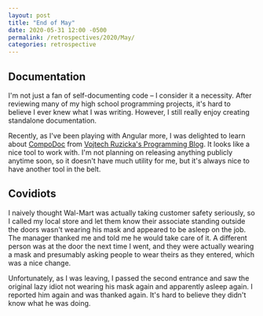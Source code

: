 ```yaml
---
layout: post
title: "End of May"
date: 2020-05-31 12:00 -0500
permalink: /retrospectives/2020/May/
categories: retrospective
---
```


## Documentation

I'm not just a fan of self-documenting code – I consider it a necessity. After reviewing many of my high school programming projects, it's hard to believe I ever knew what I was writing. However, I still really enjoy creating standalone documentation.

Recently, as I've been playing with Angular more, I was delighted to learn about [CompoDoc](https://compodoc.app/) from [Vojtech Ruzicka's Programming Blog](https://www.vojtechruzicka.com/documenting-angular-apps-with-typedoc-compodoc-and-angulardoc/). It looks like a nice tool to work with. I'm not planning on releasing anything publicly anytime soon, so it doesn't have much utility for me, but it's always nice to have another tool in the belt.

## Covidiots

I naively thought Wal-Mart was actually taking customer safety seriously, so I called my local store and let them know their associate standing outside the doors wasn't wearing his mask and appeared to be asleep on the job. The manager thanked me and told me he would take care of it. A different person was at the door the next time I went, and they were actually wearing a mask and presumably asking people to wear theirs as they entered, which was a nice change.

Unfortunately, as I was leaving, I passed the second entrance and saw the original lazy idiot not wearing his mask again and apparently asleep again. I reported him again and was thanked again. It's hard to believe they didn't know what he was doing.